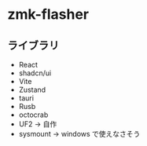 # zmk-flasher

## ライブラリ

- React
- shadcn/ui
- Vite
- Zustand
- tauri
- Rusb
- octocrab
- UF2 -> 自作
- sysmount -> windows で使えなさそう
